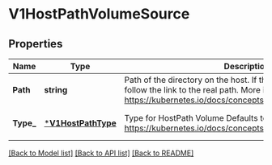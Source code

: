 # V1HostPathVolumeSource

## Properties
Name | Type | Description | Notes
------------ | ------------- | ------------- | -------------
**Path** | **string** | Path of the directory on the host. If the path is a symlink, it will follow the link to the real path. More info: https://kubernetes.io/docs/concepts/storage/volumes#hostpath | [default to null]
**Type_** | [***V1HostPathType**](v1.HostPathType.md) | Type for HostPath Volume Defaults to \&quot;\&quot; More info: https://kubernetes.io/docs/concepts/storage/volumes#hostpath | [optional] [default to null]

[[Back to Model list]](../README.md#documentation-for-models) [[Back to API list]](../README.md#documentation-for-api-endpoints) [[Back to README]](../README.md)


